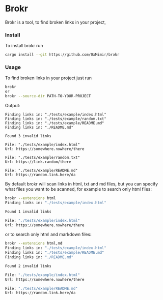 # Brokr

Brokr is a tool, to find broken links in your project, 

### Install

To install brokr run 
```sh
cargo install --git https://github.com/0xMimir/brokr
```

### Usage

To find broken links in your project just run 
```sh
brokr
or
brokr --source-dir PATH-TO-YOUR-PROJECT
```
Output:
```
Finding links in: "./tests/example/index.html"
Finding links in: "./tests/example/random.txt"
Finding links in: "./tests/example/README.md"
Finding links in: "./README.md"

Found 3 invalid links

File: "./tests/example/index.html"
Url: https://somewhere.nowhere/there

File: "./tests/example/random.txt"
Url: https://link.random/there

File: "./tests/example/README.md"
Url: https://random.link.here/da
```

By default brokr will scan links in html, txt and md files, but you can specify what files you want to be scanned, for example to search only html files:
```sh
brokr --extensions html
Finding links in: "./tests/example/index.html"

Found 1 invalid links

File: "./tests/example/index.html"
Url: https://somewhere.nowhere/there
```

or to search only html and markdown files:
```sh
brokr --extensions html,md
Finding links in: "./tests/example/index.html"
Finding links in: "./tests/example/README.md"
Finding links in: "./README.md"

Found 2 invalid links

File: "./tests/example/index.html"
Url: https://somewhere.nowhere/there

File: "./tests/example/README.md"
Url: https://random.link.here/da
```